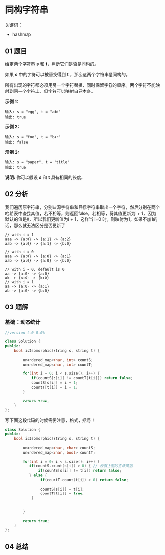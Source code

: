 # 同构字符串
关键词：

- hashmap 

## 01 题目

给定两个字符串 ***s*** 和 **t**，判断它们是否是同构的。

如果 ***s*** 中的字符可以被替换得到 **t** ，那么这两个字符串是同构的。

所有出现的字符都必须用另一个字符替换，同时保留字符的顺序。两个字符不能映射到同一个字符上，但字符可以映射自己本身。

**示例 1:**

```
输入: s = "egg", t = "add"
输出: true
```

**示例 2:**

```
输入: s = "foo", t = "bar"
输出: false
```

**示例 3:**

```
输入: s = "paper", t = "title"
输出: true
```

**说明:**
你可以假设 ***s*** 和 **t** 具有相同的长度。

## 02 分析

我们遍历原字符串，分别从源字符串和目标字符串取出一个字符，然后分别在两个哈希表中查找其值，若不相等，则返回false，若相等，将其值更新为i + 1，因为默认的值是0，所以我们更新值为i + 1，这样当 i=0 时，则映射为1，如果不加1的话，那么就无法区分是否更新了

```
// with i = 1
aaa -> {a:0} -> {a:1} -> {a:2}
aab -> {a:0} -> {a:1} -> {b:0}

// with i = 0
aaa -> {a:0} -> {a:0} -> {a:1}
aab -> {a:0} -> {a:0} -> {b:0}

// with i = 0, default is 0
aa -> {a:0} -> {a:0}
ab -> {a:0} -> {b:0}
// with i = 1
aa -> {a:0} -> {a:1}
ab -> {a:0} -> {b:0}
```



## 03 题解

### 基础：动态统计

```c++
//version 1.0 0.0%

class Solution {
public:
    bool isIsomorphic(string s, string t) {
        
        unordered_map<char, int> countS;
        unordered_map<char, int> countT;
        
        for(int i = 0; i < s.size(); i++) {
            if(countS[s[i]] != countT[t[i]]) return false;
            countS[s[i]] = i + 1;
            countT[t[i]] = i + 1;
        }
        
        return true;
    }
};
```

写下面这段代码的时候需要注意，格式，括号！

```c++
class Solution {
public:
    bool isIsomorphic(string s, string t) {
        
        unordered_map<char, char> countS;
        unordered_map<char, bool> countT;
        
        for(int i = 0; i < s.size(); i++) {
           if(countS.count(s[i]) > 0) { // 没有上面的方法简洁
               if(countS[s[i]] != t[i]) return false;
           } else {
                if(countT.count(t[i]) > 0) return false;
                
                countS[s[i]] = t[i];
                countT[t[i]] = true;
            }

                
        }
        
        return true;
    }
};
```

## 04 总结


